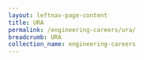 ```yaml
---
layout: leftnav-page-content
title: URA
permalink: /engineering-careers/ura/
breadcrumb: URA
collection_name: engineering-careers
---
```

